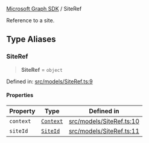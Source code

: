 [Microsoft Graph SDK](README.md) / SiteRef

Reference to a site.

## Type Aliases

### SiteRef

> **SiteRef** = `object`

Defined in: [src/models/SiteRef.ts:9](https://github.com/Future-Secure-AI/microsoft-graph/blob/main/src/models/SiteRef.ts#L9)

#### Properties

| Property | Type | Defined in |
| ------ | ------ | ------ |
| <a id="context"></a> `context` | [`Context`](Context.md#context) | [src/models/SiteRef.ts:10](https://github.com/Future-Secure-AI/microsoft-graph/blob/main/src/models/SiteRef.ts#L10) |
| <a id="siteid"></a> `siteId` | [`SiteId`](SiteId.md#siteid) | [src/models/SiteRef.ts:11](https://github.com/Future-Secure-AI/microsoft-graph/blob/main/src/models/SiteRef.ts#L11) |
